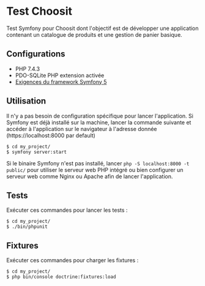 # Test Choosit
Test Symfony pour Choosit dont l'objectif est de développer une application contenant un catalogue de produits et une gestion de panier basique.

## Configurations
- PHP 7.4.3
- PDO-SQLite PHP extension activée
- [Exigences du framework Symfony 5](https://symfony.com/doc/current/setup.html)

## Utilisation
Il n'y a pas besoin de configuration spécifique pour lancer l'application. Si Symfony est déjà installé sur la machine, lancer la commande suivante et accéder à l'application sur le navigateur à l'adresse donnée (https://localhost:8000 par default)

```
$ cd my_project/
$ symfony server:start
```

Si le binaire Symfony n'est pas installé, lancer `php -S localhost:8000 -t public/` pour utiliser le serveur web PHP intégré ou bien configurer un serveur web comme Nginx ou Apache afin de lancer l'application.

## Tests
Exécuter ces commandes pour lancer les tests :
```
$ cd my_project/
$ ./bin/phpunit
```

## Fixtures
Exécuter ces commandes pour charger les fixtures :
```
$ cd my_project/
$ php bin/console doctrine:fixtures:load
```
